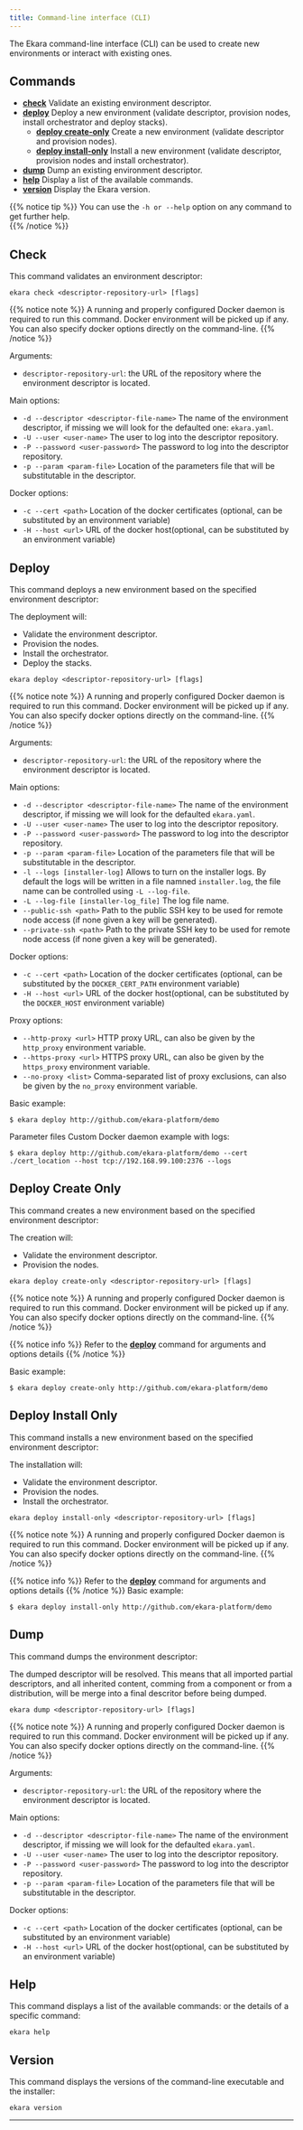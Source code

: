 ```yaml
---
title: Command-line interface (CLI)
---
```


The Ekara command-line interface (CLI) can be used to create new environments or interact with existing ones. 

## Commands

* [**check**](#check) Validate an existing environment descriptor. 
* [**deploy**](#deploy) Deploy a new environment (validate descriptor, provision nodes, install orchestrator and deploy stacks).
  * [**deploy create-only**](#deploy-create-only) Create a new environment (validate descriptor and provision nodes).
  * [**deploy install-only**](#deploy-install-only)  Install a new environment (validate descriptor, provision nodes and install orchestrator).
* [**dump**](#dump) Dump an existing environment descriptor. 
* [**help**](#help) Display a list of the available commands. 
* [**version**](#version) Display the Ekara version.

{{% notice tip %}}
You can use the `-h or --help` option on any command to get further help.  
{{% /notice %}}

## Check

This command validates an environment descriptor:

```
ekara check <descriptor-repository-url> [flags]
```

{{% notice note %}}
A running and properly configured Docker daemon is required to run this command. Docker environment will be picked up
if any. You can also specify docker options directly on the command-line.
{{% /notice %}}

Arguments:

* `descriptor-repository-url`: the URL of the repository where the environment descriptor is located.

Main options:

* `-d --descriptor <descriptor-file-name>` The name of the environment descriptor, if missing we will look for the defaulted one: `ekara.yaml`.
* `-U --user <user-name>` The user to log into the descriptor repository.
* `-P --password <user-password>` The password to log into the descriptor repository.
* `-p --param <param-file>` Location of the parameters file that will be substitutable in the descriptor.

Docker options: 

* `-c --cert <path>` Location of the docker certificates (optional, can be substituted by an environment variable) 
* `-H --host <url>` URL of the docker host(optional, can be substituted by an environment variable)


## Deploy

This command deploys a new environment based on the specified environment descriptor:

The deployment will:

* Validate the environment descriptor.
* Provision the nodes.
* Install the orchestrator. 
* Deploy the stacks.

```
ekara deploy <descriptor-repository-url> [flags]
```

{{% notice note %}}
A running and properly configured Docker daemon is required to run this command. Docker environment will be picked up
if any. You can also specify docker options directly on the command-line.
{{% /notice %}}

Arguments:

* `descriptor-repository-url`: the URL of the repository where the environment descriptor is located.

Main options:

* `-d --descriptor <descriptor-file-name>` The name of the environment descriptor, if missing we will look for the defaulted `ekara.yaml`.
* `-U --user <user-name>` The user to log into the descriptor repository.
* `-P --password <user-password>` The password to log into the descriptor repository.
* `-p --param <param-file>` Location of the parameters file that will be substitutable in the descriptor.
* `-l --logs [installer-log]` Allows to turn on the installer logs. By default the logs will be written in a file namned `installer.log`, the file name can be controlled using `-L --log-file`. 
* `-L --log-file [installer-log_file]` The log file name.
* `--public-ssh <path>` Path to the public SSH key to be used for remote node access (if none given a key will be generated).
* `--private-ssh <path>` Path to the private SSH key to be used for remote node access (if none given a key will be generated).

Docker options: 

* `-c --cert <path>` Location of the docker certificates (optional, can be substituted by the `DOCKER_CERT_PATH` environment variable) 
* `-H --host <url>` URL of the docker host(optional, can be substituted by the `DOCKER_HOST` environment variable)

Proxy options:

* `--http-proxy <url>` HTTP proxy URL, can also be given by the `http_proxy` environment variable.
* `--https-proxy <url>` HTTPS proxy URL, can also be given by the `https_proxy` environment variable.
* `--no-proxy <list>` Comma-separated list of proxy exclusions, can also be given by the `no_proxy` environment variable.

Basic example:

```
$ ekara deploy http://github.com/ekara-platform/demo
```

Parameter files Custom Docker daemon example with logs:

```
$ ekara deploy http://github.com/ekara-platform/demo --cert ./cert_location --host tcp://192.168.99.100:2376 --logs
```


## Deploy Create Only

This command creates a new environment based on the specified environment descriptor:

The creation will:

* Validate the environment descriptor.
* Provision the nodes.

```
ekara deploy create-only <descriptor-repository-url> [flags]
```

{{% notice note %}}
A running and properly configured Docker daemon is required to run this command. Docker environment will be picked up
if any. You can also specify docker options directly on the command-line.
{{% /notice %}}

{{% notice info %}}
Refer to the [**deploy**](#deploy) command for arguments and options details
{{% /notice %}}

Basic example:

```
$ ekara deploy create-only http://github.com/ekara-platform/demo
```


## Deploy Install Only

This command installs a new environment based on the specified environment descriptor:

The installation will:

* Validate the environment descriptor.
* Provision the nodes.
* Install the orchestrator. 

```
ekara deploy install-only <descriptor-repository-url> [flags]
```

{{% notice note %}}
A running and properly configured Docker daemon is required to run this command. Docker environment will be picked up
if any. You can also specify docker options directly on the command-line.
{{% /notice %}}

{{% notice info %}}
Refer to the [**deploy**](#deploy) command for arguments and options details
{{% /notice %}}
Basic example:

```
$ ekara deploy install-only http://github.com/ekara-platform/demo
```



## Dump

This command dumps the environment descriptor:

The dumped descriptor will be resolved. This means that all imported partial descriptors, and all inherited content, comming from a component or from a distribution, will be merge into a final descritor before being dumped.  

```
ekara dump <descriptor-repository-url> [flags]
```

{{% notice note %}}
A running and properly configured Docker daemon is required to run this command. Docker environment will be picked up
if any. You can also specify docker options directly on the command-line.
{{% /notice %}}

Arguments:

* `descriptor-repository-url`: the URL of the repository where the environment descriptor is located.

Main options:

* `-d --descriptor <descriptor-file-name>` The name of the environment descriptor, if missing we will look for the defaulted `ekara.yaml`.
* `-U --user <user-name>` The user to log into the descriptor repository.
* `-P --password <user-password>` The password to log into the descriptor repository.
* `-p --param <param-file>` Location of the parameters file that will be substitutable in the descriptor.

Docker options: 

* `-c --cert <path>` Location of the docker certificates (optional, can be substituted by an environment variable) 
* `-H --host <url>` URL of the docker host(optional, can be substituted by an environment variable)

## Help

This command displays a list of the available commands: or the details of a specific command:

```
ekara help
``` 

## Version


This command displays the versions of the command-line executable and the installer:

```
ekara version
``` 

---------------------------------------------










